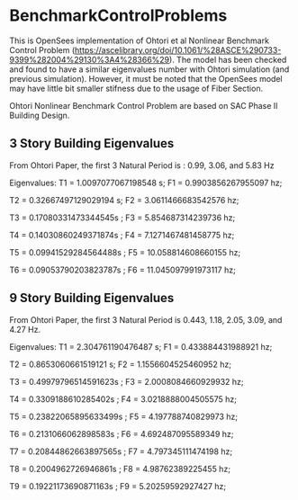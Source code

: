 # BenchmarkControlProblems

This is OpenSees implementation of Ohtori et al Nonlinear Benchmark Control Problem (https://ascelibrary.org/doi/10.1061/%28ASCE%290733-9399%282004%29130%3A4%28366%29). The model has been checked and found to have a similar eigenvalues number with Ohtori simulation (and previous simulation). However, it must be noted that the OpenSees model may have little bit smaller stifness due to the usage of Fiber Section.

Ohtori Nonlinear Benchmark Control Problem are based on SAC Phase II Building Design.

## 3 Story Building Eigenvalues
From Ohtori Paper, the first 3 Natural Period is : 0.99, 3.06, and 5.83 Hz

Eigenvalues:
T1 = 1.0097077067198548 s; F1 = 0.9903856267955097 hz;

T2 = 0.32667497129029194 s; F2 = 3.0611466683542576 hz;

T3 = 0.17080331473344545s ; F3 = 5.854687314239736 hz;

T4 = 0.14030860249371874s ; F4 = 7.1271467481458775 hz;

T5 = 0.09941529284564488s ; F5 = 10.058814608660155 hz;

T6 = 0.09053790203823787s ; F6 = 11.045097991973117 hz;

## 9 Story Building Eigenvalues
From Ohtori Paper, the first 3 Natural Period is 0.443, 1.18, 2.05, 3.09, and 4.27 Hz.

Eigenvalues:
T1 = 2.304761190476487 s; F1 = 0.433884431988921 hz;

T2 = 0.8653060661519121 s; F2 = 1.1556604525460952 hz;

T3 = 0.49979796514591623s ; F3 = 2.0008084660929932 hz;

T4 = 0.3309188610285402s ; F4 = 3.0218888004505575 hz;

T5 = 0.23822065895633499s ; F5 = 4.197788740829973 hz;

T6 = 0.2131066062898583s ; F6 = 4.692487095589349 hz;

T7 = 0.20844862663897565s ; F7 = 4.797345111474198 hz;

T8 = 0.2004962726946861s ; F8 = 4.98762389225455 hz;

T9 = 0.19221173690871163s ; F9 = 5.20259592927427 hz;
